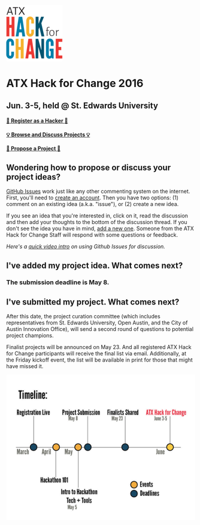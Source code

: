 ![ATX Hack for Change Logo](./atx-hack-for-change.png)

# ATX Hack for Change 2016
## Jun. 3-5, held @ St. Edwards University

#### [:rocket: Register as a Hacker :rocket:](http://atxhackforchange.org/attend.html)
#### [:bulb: Browse and Discuss Projects :bulb:](https://github.com/open-austin/atx-hack-for-change-2016/issues)
#### [:star2: Propose a Project :star2:](https://github.com/open-austin/atx-hack-for-change-2016/issues/new)

## Wondering how to propose or discuss your project ideas?

[GitHub Issues](https://guides.github.com/features/issues/) work just like any other commenting system on the internet. 
First, you'll need to [create an account](https://github.com/join). 
Then you have two options: (1) comment on an existing idea (a.k.a. "issue"), or (2) create a new idea.

If you see an idea that you're interested in, click on it, read the discussion and then add your thoughts to the bottom of the discussion thread. If you don't see the idea you have in mind, [add a new one](https://github.com/open-austin/atx-hack-for-change-2016/issues/new). Someone from the ATX Hack for Change Staff will respond with some questions or feedback. 

*Here's a [quick video intro](https://www.youtube.com/watch?v=KlrJVSJRUN4) on using Github Issues for discussion.*

## I've added my project idea. What comes next?

### The submission deadline is May 8. 

## I've submitted my project. What comes next?

After this date, the project curation committee (which includes representatives from St. Edwards University, Open Austin, and the City of Austin Innovation Office), will send a second round of questions to potential project champions.

Finalist projects will be announced on May 23. And all registered ATX Hack for Change participants will receive the final list via email. Additionally, at the Friday kickoff event, the list will be available in print for those that might have missed it.

![Submission Timeline](./submission-timeline.png)
